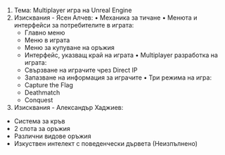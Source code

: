 1. Тема: Multiplayer игра на Unreal Engine
2. Изисквания - Ясен Алчев:
  •	Механика за тичане
  •	Менюта и интерфейси за потребителите в играта:
      -	Главно меню
      -	Меню в играта
      -	Меню за купуване на оръжия
      -	Интерфейс, указващ край на играта
  •	Multiplayer разработка на играта:
      -	Свързване на играчите чрез Direct IP
      -	Запазване на информация за играчите
  •	Три режима на игра:
      -	Capture the Flag
      -	Deathmatch
      -	Conquest
3. Изисквания - Александър Хаджиев:
  * Система за кръв
  * 2 слота за оръжия
  * Различни видове оръжия
  * Изкуствен интелект с поведенчески дървета (Неизпълнено)
